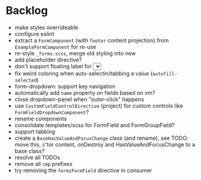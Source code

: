 # Backlog

- make styles overrideable
- configure eslint
- extract a `FormComponent` (with `footer` content projection) from `ExampleFormComponent` for re-use
- re-style `_forms.scss`, merge old styling into new
- add placeholder directive?
- don't support floating label for <select>?
- fix weird coloring when auto-selectin/tabbing a value (`autofill-selected`)
- form-dropdown: support key navigation
- automatically add `name` property on fields based on vm?
- close dropdown-panel when "outer-click" happens
- use `CustomFieldControlDirective` (project) for custom controls like `FormFieldDropdownComponent`?
- rename components
- consolidate templates/scss for FormField and FormGroupField?
- support tabbing
- create a `BaseHasValueAndFocusChange` class (and rename), see TODO: move this, c'tor content, onDestroy and HasValueAndFocusChange to a base class?
- resolve all TODOs
- remove all `cmp` prefixes
- try removing the `formzFormField` directive in consumer
